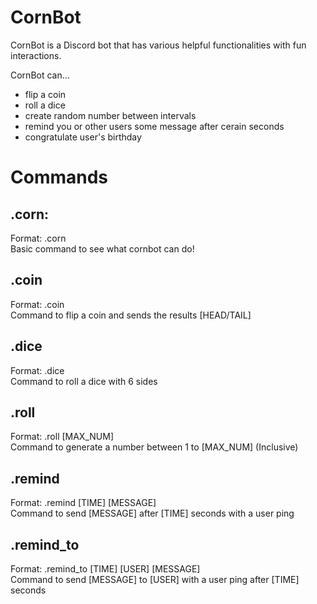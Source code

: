 # CornBot
CornBot is a Discord bot that has various helpful functionalities with fun interactions.

CornBot can...
- flip a coin
- roll a dice
- create random number between intervals
- remind you or other users some message after cerain seconds
- congratulate user's birthday

# Commands
## .corn:
Format: .corn <br/>
Basic command to see what cornbot can do!

## .coin
Format: .coin <br/>
Command to flip a coin and sends the results [HEAD/TAIL]

## .dice
Format: .dice <br/>
Command to roll a dice with 6 sides

## .roll
Format: .roll [MAX_NUM] <br/>
Command to generate a number between 1 to [MAX_NUM] (Inclusive)

## .remind
Format: .remind [TIME] [MESSAGE] <br/>
Command to send [MESSAGE] after [TIME] seconds with a user ping

## .remind_to
Format: .remind_to [TIME] [USER] [MESSAGE] <br/>
Command to send [MESSAGE] to [USER] with a user ping after [TIME] seconds
